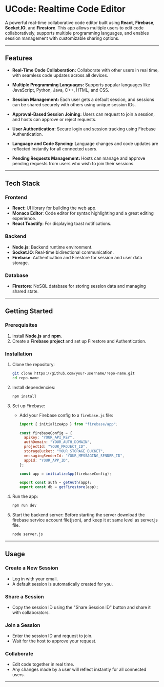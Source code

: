 # **UCode: Realtime Code Editor**

A powerful real-time collaborative code editor built using **React**, **Firebase**, **Socket.IO**, and **Firestore**. This app allows multiple users to edit code collaboratively, supports multiple programming languages, and enables session management with customizable sharing options.

---

## **Features**

- **Real-Time Code Collaboration:**
  Collaborate with other users in real time, with seamless code updates across all devices.
- **Multiple Programming Languages:**
  Supports popular languages like JavaScript, Python, Java, C++, HTML, and CSS.

- **Session Management:**
  Each user gets a default session, and sessions can be shared securely with others using unique session IDs.

- **Approval-Based Session Joining:**
  Users can request to join a session, and hosts can approve or reject requests.

- **User Authentication:**
  Secure login and session tracking using Firebase Authentication.

- **Language and Code Syncing:**
  Language changes and code updates are reflected instantly for all connected users.

- **Pending Requests Management:**
  Hosts can manage and approve pending requests from users who wish to join their sessions.

---

## **Tech Stack**

### **Frontend**

- **React**: UI library for building the web app.
- **Monaco Editor**: Code editor for syntax highlighting and a great editing experience.
- **React Toastify**: For displaying toast notifications.

### **Backend**

- **Node.js**: Backend runtime environment.
- **Socket.IO**: Real-time bidirectional communication.
- **Firebase**: Authentication and Firestore for session and user data storage.

### **Database**

- **Firestore**: NoSQL database for storing session data and managing shared state.

---

## **Getting Started**

### Prerequisites

1. Install **Node.js** and **npm**.
2. Create a **Firebase project** and set up Firestore and Authentication.

### Installation

1. Clone the repository:

   ```bash
   git clone https://github.com/your-username/repo-name.git
   cd repo-name
   ```

2. Install dependencies:

   ```bash
   npm install
   ```

3. Set up Firebase:

   - Add your Firebase config to a `firebase.js` file:

     ```javascript
     import { initializeApp } from "firebase/app";

     const firebaseConfig = {
       apiKey: "YOUR_API_KEY",
       authDomain: "YOUR_AUTH_DOMAIN",
       projectId: "YOUR_PROJECT_ID",
       storageBucket: "YOUR_STORAGE_BUCKET",
       messagingSenderId: "YOUR_MESSAGING_SENDER_ID",
       appId: "YOUR_APP_ID",
     };

     const app = initializeApp(firebaseConfig);

     export const auth = getAuth(app);
     export const db = getFirestore(app);
     ```

4. Run the app:

   ```bash
   npm run dev
   ```

5. Start the backend server:
   Before starting the server download the firebase service account file(json), and keep it at same level as server.js file.
   ```bash
   node server.js
   ```

---

## **Usage**

### **Create a New Session**

- Log in with your email.
- A default session is automatically created for you.

### **Share a Session**

- Copy the session ID using the "Share Session ID" button and share it with collaborators.

### **Join a Session**

- Enter the session ID and request to join.
- Wait for the host to approve your request.

### **Collaborate**

- Edit code together in real time.
- Any changes made by a user will reflect instantly for all connected users.

---
